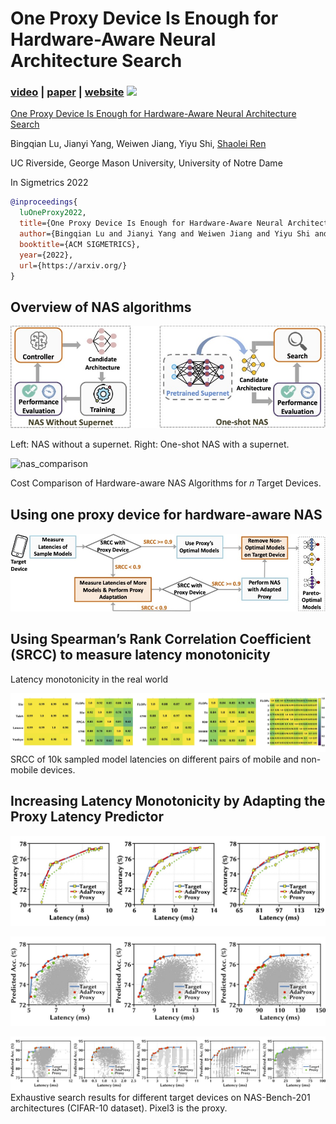 # One Proxy Device Is Enough for Hardware-Aware Neural Architecture Search

### [video](https://youtu.be) | [paper](https://arxiv.org) | [website](https://ren-research.github.io/OneProxy/) [![](https://colab.research.google.com/assets/colab-badge.svg)](https://colab.research.google.com/github/Ren-Research/OneProxy/blob/main/example.ipynb)

[One Proxy Device Is Enough for Hardware-Aware Neural Architecture Search](https://arxiv.org/)

Bingqian Lu, Jianyi Yang, Weiwen Jiang, Yiyu Shi, [Shaolei Ren](https://intra.ece.ucr.edu/~sren/)

UC Riverside, George Mason University, University of Notre Dame

In Sigmetrics 2022

```BibTex
@inproceedings{
  luOneProxy2022,
  title={One Proxy Device Is Enough for Hardware-Aware Neural Architecture Search},
  author={Bingqian Lu and Jianyi Yang and Weiwen Jiang and Yiyu Shi and Shaolei Ren},
  booktitle={ACM SIGMETRICS},
  year={2022},
  url={https://arxiv.org/}
}
```


## Overview of NAS algorithms

![framework](./images/sota.jpg)

Left: NAS without a supernet. Right: One-shot NAS with a supernet.


![nas_comparison](./images/nas_comparison.jpg)

Cost Comparison of Hardware-aware NAS Algorithms for 𝑛 Target Devices.


## Using one proxy device for hardware-aware NAS

![flowchart](./images/flowchart.jpg)


## Using Spearman’s Rank Correlation Coefficient (SRCC) to measure latency monotonicity

Latency monotonicity in the real world

![heatmap](./images/heatmap1.jpg)
SRCC of 10k sampled model latencies on different pairs of mobile and non-mobile devices.


## Increasing Latency Monotonicity by Adapting the Proxy Latency Predictor

![ea_models](./images/ea_models.jpg)

![exhaustive_models](./images/exhaustive_models.jpg)

![rice_nasbench_cifar10](./images/rice_nasbench_cifar10.jpg)
Exhaustive search results for different target devices on NAS-Bench-201 architectures (CIFAR-10 dataset). Pixel3 is the proxy.

